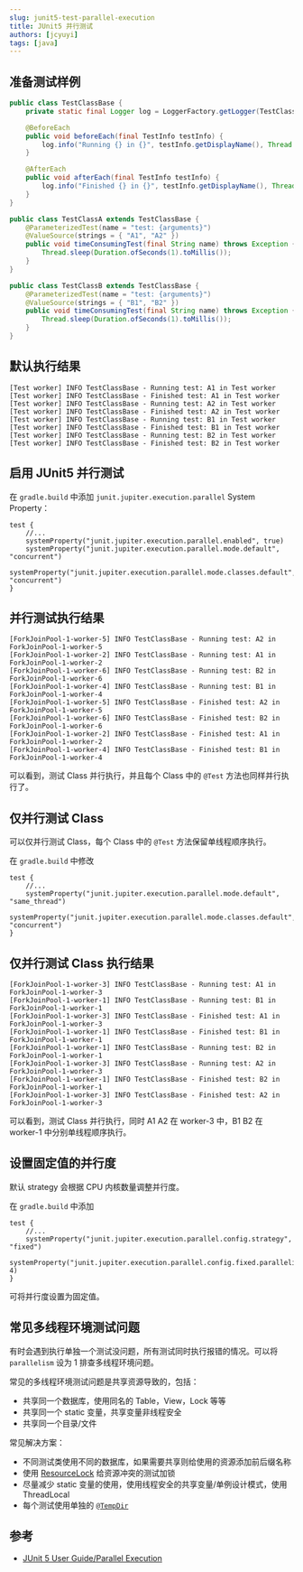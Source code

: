 ```yaml
---
slug: junit5-test-parallel-execution
title: JUnit5 并行测试
authors: [jcyuyi]
tags: [java]
---
```


## 准备测试样例

```java
public class TestClassBase {
    private static final Logger log = LoggerFactory.getLogger(TestClassBase.class);

    @BeforeEach
    public void beforeEach(final TestInfo testInfo) {
        log.info("Running {} in {}", testInfo.getDisplayName(), Thread.currentThread().getName());
    }

    @AfterEach
    public void afterEach(final TestInfo testInfo) {
        log.info("Finished {} in {}", testInfo.getDisplayName(), Thread.currentThread().getName());
    }
}

public class TestClassA extends TestClassBase {
    @ParameterizedTest(name = "test: {arguments}")
    @ValueSource(strings = { "A1", "A2" })
    public void timeConsumingTest(final String name) throws Exception {
        Thread.sleep(Duration.ofSeconds(1).toMillis());
    }
}

public class TestClassB extends TestClassBase {
    @ParameterizedTest(name = "test: {arguments}")
    @ValueSource(strings = { "B1", "B2" })
    public void timeConsumingTest(final String name) throws Exception {
        Thread.sleep(Duration.ofSeconds(1).toMillis());
    }
}
```

## 默认执行结果

```
[Test worker] INFO TestClassBase - Running test: A1 in Test worker
[Test worker] INFO TestClassBase - Finished test: A1 in Test worker
[Test worker] INFO TestClassBase - Running test: A2 in Test worker
[Test worker] INFO TestClassBase - Finished test: A2 in Test worker
[Test worker] INFO TestClassBase - Running test: B1 in Test worker
[Test worker] INFO TestClassBase - Finished test: B1 in Test worker
[Test worker] INFO TestClassBase - Running test: B2 in Test worker
[Test worker] INFO TestClassBase - Finished test: B2 in Test worker
```

## 启用 JUnit5 并行测试

在 `gradle.build` 中添加 `junit.jupiter.execution.parallel` System Property：

```
test {
    //...
    systemProperty("junit.jupiter.execution.parallel.enabled", true)
    systemProperty("junit.jupiter.execution.parallel.mode.default", "concurrent")
    systemProperty("junit.jupiter.execution.parallel.mode.classes.default", "concurrent")
}
```

## 并行测试执行结果

```
[ForkJoinPool-1-worker-5] INFO TestClassBase - Running test: A2 in ForkJoinPool-1-worker-5
[ForkJoinPool-1-worker-2] INFO TestClassBase - Running test: A1 in ForkJoinPool-1-worker-2
[ForkJoinPool-1-worker-6] INFO TestClassBase - Running test: B2 in ForkJoinPool-1-worker-6
[ForkJoinPool-1-worker-4] INFO TestClassBase - Running test: B1 in ForkJoinPool-1-worker-4
[ForkJoinPool-1-worker-5] INFO TestClassBase - Finished test: A2 in ForkJoinPool-1-worker-5
[ForkJoinPool-1-worker-6] INFO TestClassBase - Finished test: B2 in ForkJoinPool-1-worker-6
[ForkJoinPool-1-worker-2] INFO TestClassBase - Finished test: A1 in ForkJoinPool-1-worker-2
[ForkJoinPool-1-worker-4] INFO TestClassBase - Finished test: B1 in ForkJoinPool-1-worker-4
```

可以看到，测试 Class 并行执行，并且每个 Class 中的 `@Test` 方法也同样并行执行了。

## 仅并行测试 Class

可以仅并行测试 Class，每个 Class 中的 `@Test` 方法保留单线程顺序执行。

在 `gradle.build` 中修改

```
test {
    //...
    systemProperty("junit.jupiter.execution.parallel.mode.default", "same_thread")
    systemProperty("junit.jupiter.execution.parallel.mode.classes.default", "concurrent")
}
```

## 仅并行测试 Class 执行结果

```
[ForkJoinPool-1-worker-3] INFO TestClassBase - Running test: A1 in ForkJoinPool-1-worker-3
[ForkJoinPool-1-worker-1] INFO TestClassBase - Running test: B1 in ForkJoinPool-1-worker-1
[ForkJoinPool-1-worker-3] INFO TestClassBase - Finished test: A1 in ForkJoinPool-1-worker-3
[ForkJoinPool-1-worker-1] INFO TestClassBase - Finished test: B1 in ForkJoinPool-1-worker-1
[ForkJoinPool-1-worker-1] INFO TestClassBase - Running test: B2 in ForkJoinPool-1-worker-1
[ForkJoinPool-1-worker-3] INFO TestClassBase - Running test: A2 in ForkJoinPool-1-worker-3
[ForkJoinPool-1-worker-1] INFO TestClassBase - Finished test: B2 in ForkJoinPool-1-worker-1
[ForkJoinPool-1-worker-3] INFO TestClassBase - Finished test: A2 in ForkJoinPool-1-worker-3
```

可以看到，测试 Class 并行执行，同时 A1 A2 在 worker-3 中，B1 B2 在 worker-1 中分别单线程顺序执行。

## 设置固定值的并行度

默认 strategy 会根据 CPU 内核数量调整并行度。

在 `gradle.build` 中添加

```
test {
    //...
    systemProperty("junit.jupiter.execution.parallel.config.strategy", "fixed")
    systemProperty("junit.jupiter.execution.parallel.config.fixed.parallelism", 4)
}
```

可将并行度设置为固定值。

## 常见多线程环境测试问题

有时会遇到执行单独一个测试没问题，所有测试同时执行报错的情况。可以将 `parallelism` 设为 1 排查多线程环境问题。

常见的多线程环境测试问题是共享资源导致的，包括：

- 共享同一个数据库，使用同名的 Table，View，Lock 等等
- 共享同一个 static 变量，共享变量非线程安全
- 共享同一个目录/文件

常见解决方案：

- 不同测试类使用不同的数据库，如果需要共享则给使用的资源添加前后缀名称
- 使用 [ResourceLock](https://junit.org/junit5/docs/snapshot/api/org.junit.jupiter.api/org/junit/jupiter/api/parallel/ResourceLock.html) 给资源冲突的测试加锁
- 尽量减少 static 变量的使用，使用线程安全的共享变量/单例设计模式，使用 ThreadLocal
- 每个测试使用单独的 [`@TempDir`](https://junit.org/junit5/docs/snapshot/user-guide/#writing-tests-built-in-extensions-TempDirectory)

## 参考

- [JUnit 5 User Guide/Parallel Execution](https://junit.org/junit5/docs/snapshot/user-guide/#writing-tests-parallel-execution)
